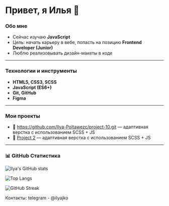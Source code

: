 # Привет, я Илья 👋


###  Обо мне
-  Сейчас изучаю **JavaScript**
-  Цель: начать карьеру в вебе, попасть на позицию **Frontend Developer (Junior)**
-  Люблю реализовывать дизайн-макеты в коде

---

###  Технологии и инструменты
- **HTML5, CSS3, SCSS**
- **JavaScript (ES6+)**
- **Git, GitHub**
- **Figma**

---

###  Мои проекты
- 🔗 https://github.com/Ilya-Poltawezc/project-10.git — адаптивная верстка с использованием SCSS + JS
- 🔗 [Project 2]((https://github.com/Ilya-Poltawezc/project-9.git)) — адаптивная верстка с использованием SCSS + JS

---

### 📊 GitHub Статистика

![Ilya's GitHub stats](https://github-readme-stats.vercel.app/api?username=Ilya-Poltawezc&show_icons=true&theme=radical)

![Top Langs](https://github-readme-stats.vercel.app/api/top-langs/?username=Ilya-Poltawezc&layout=compact&theme=radical)

![GitHub Streak](https://streak-stats.demolab.com?user=Ilya-Poltawezc&theme=radical)

Контакты: 
telegram - @ilyajko


